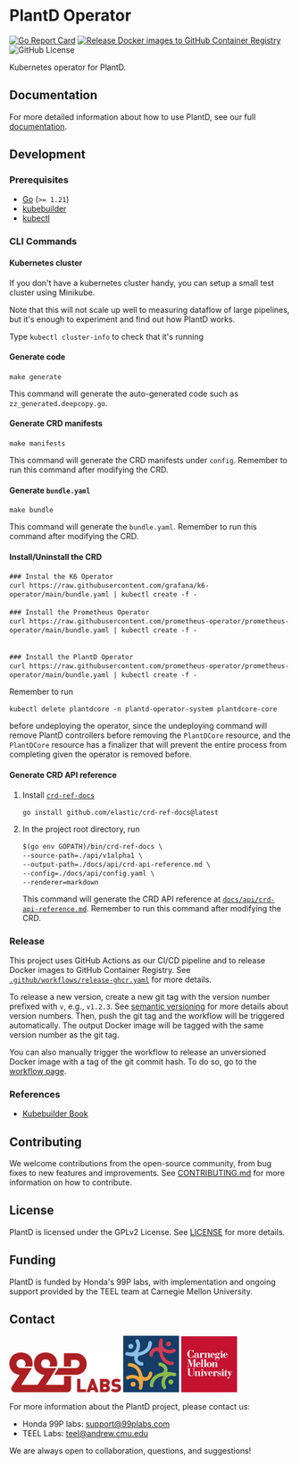 # PlantD Operator

[![Go Report Card](https://goreportcard.com/badge/github.com/CarnegieMellon-PlantD/PlantD-operator)](https://goreportcard.com/report/github.com/CarnegieMellon-PlantD/PlantD-operator)
[![Release Docker images to GitHub Container Registry](https://github.com/CarnegieMellon-PlantD/PlantD-operator/actions/workflows/release-ghcr.yaml/badge.svg)](https://github.com/CarnegieMellon-PlantD/PlantD-operator/actions/workflows/release-ghcr.yaml)
![GitHub License](https://img.shields.io/github/license/CarnegieMellon-PlantD/PlantD-operator?label=License)

Kubernetes operator for PlantD.

## Documentation

For more detailed information about how to use PlantD, see our full [documentation](https://plantd.org/).

## Development

### Prerequisites

- [Go](https://golang.org/) (`>= 1.21`)
- [kubebuilder](https://book.kubebuilder.io/quick-start.html#installation)
- [kubectl](https://kubernetes.io/docs/tasks/tools/install-kubectl/)

### CLI Commands


#### Kubernetes cluster
 If you don't have a kubernetes cluster handy, you can setup a small test cluster using Minikube.

 Note that this will not scale up well to measuring dataflow of large pipelines, but it's enough to experiment and find out how PlantD works.

 Type `kubectl cluster-info` to check that it's running



#### Generate code

```shell
make generate
```

This command will generate the auto-generated code such as `zz_generated.deepcopy.go`.

#### Generate CRD manifests

```shell
make manifests
```

This command will generate the CRD manifests under `config`. Remember to run this command after modifying the CRD.

#### Generate `bundle.yaml`

```shell
make bundle
```

This command will generate the `bundle.yaml`. Remember to run this command after modifying the CRD.

#### Install/Uninstall the CRD

    ### Instal the K6 Operator
    curl https://raw.githubusercontent.com/grafana/k6-operator/main/bundle.yaml | kubectl create -f -

    ### Install the Prometheus Operator
    curl https://raw.githubusercontent.com/prometheus-operator/prometheus-operator/main/bundle.yaml | kubectl create -f -


    ### Install the PlantD Operator
    curl https://raw.githubusercontent.com/prometheus-operator/prometheus-operator/main/bundle.yaml | kubectl create -f - 
 	

Remember to run

```shell
kubectl delete plantdcore -n plantd-operator-system plantdcore-core
```

before undeploying the operator, since the undeploying command will remove PlantD controllers before removing the `PlantDCore` resource, and the `PlantDCore` resource has a finalizer that will prevent the entire process from completing given the operator is removed before.

#### Generate CRD API reference

1. Install [`crd-ref-docs`](https://github.com/elastic/crd-ref-docs)

    ```shell
    go install github.com/elastic/crd-ref-docs@latest
    ```

2. In the project root directory, run

    ```shell
    $(go env GOPATH)/bin/crd-ref-docs \
    --source-path=./api/v1alpha1 \
    --output-path=./docs/api/crd-api-reference.md \
    --config=./docs/api/config.yaml \
    --renderer=markdown
    ```

    This command will generate the CRD API reference at [`docs/api/crd-api-reference.md`](docs/api/crd-api-reference.md). Remember to run this command after modifying the CRD.

### Release

This project uses GitHub Actions as our CI/CD pipeline and to release Docker images to GitHub Container Registry. See [`.github/workflows/release-ghcr.yaml`](.github/workflows/release-ghcr.yaml) for more details.

To release a new version, create a new git tag with the version number prefixed with `v`, e.g., `v1.2.3`. See [semantic versioning](https://semver.org/) for more details about version numbers. Then, push the git tag and the workflow will be triggered automatically. The output Docker image will be tagged with the same version number as the git tag.

You can also manually trigger the workflow to release an unversioned Docker image with a tag of the git commit hash. To do so, go to the [workflow page](https://github.com/CarnegieMellon-PlantD/PlantD-operator/actions/workflows/release-ghcr.yaml).

### References

- [Kubebuilder Book](https://book.kubebuilder.io/)

## Contributing

We welcome contributions from the open-source community, from bug fixes to new features and improvements. See [CONTRIBUTING.md](CONTRIBUTING.md) for more information on how to contribute.

## License

PlantD is licensed under the GPLv2 License. See [LICENSE](LICENSE) for more details.

## Funding

PlantD is funded by Honda's 99P labs, with implementation and ongoing support provided by the TEEL team at Carnegie Mellon University.

## Contact

[<img alt="99p Labs" src="./docs/img/99P_Labs_Red_linear.png" width="200">](https://developer.99plabs.io/home/)
[<img alt="TEEL Lab logo" src="./docs/img/teel-logo.png" width="100">](https://teel.cs.cmu.edu)
[<img alt="Carnegie Mellon University" src="./docs/img/cmu-logo.png" width="100">](https://www.cmu.edu)

For more information about the PlantD project, please contact us:

- Honda 99P labs: support@99plabs.com
- TEEL Labs: teel@andrew.cmu.edu

We are always open to collaboration, questions, and suggestions!
